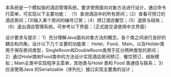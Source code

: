 本系统是一个模拟版的酒店管理系统，要求使用面向对象方法进行设计，通过命令行菜单，可实现以下主要功能：
（1）查询酒店中的所有房间；（2）查看可预订的酒店房间；(3)输入某个房间的编号订房；（4）预订酒店餐饮；（5）退房与结账；（6）退出酒店管理系统。可参考以下界面：（正式提交请使用中文界面）
 
设计要求与提示：
1）充分理解Java面向对象方法的概念，各个类之间进行良好的耦合和内聚。设计以下几个主要的功能类： Hotel、Food、Main，以及Holder类用于保存房间类型，SingleRoom和DoubleRoom类用于区分两种类型的房间；
2）通过Hotel类和Food类中的方法设计实现酒店房间预订、餐饮预订、结账模拟；Main主类中实现程序主菜单，其他类与Hotel 类和 Food 类通信与联系；
3）应该使用Java 的Serializable（序列化）接口实现主要类的设计；
